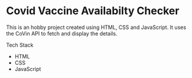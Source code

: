 # Covid Vaccine Availabilty Checker

This is an hobby project created using HTML, CSS and JavaScript. It uses the CoVin API to fetch and display the details.

Tech Stack

- HTML
- CSS
- JavaScript
